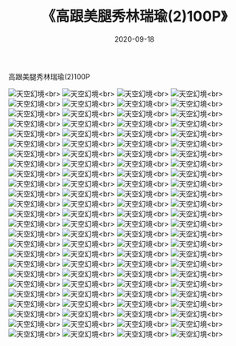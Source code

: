﻿---
layout: post
title: 《高跟美腿秀林瑞瑜(2)100P》
date: 2020-09-18
img: http://photo.orgx.cf/性感/2020/高跟美腿秀林瑞瑜(2)100P/000.jpg
tags: [美女,性感,泳衣]
---

高跟美腿秀林瑞瑜(2)100P



![天空幻境](http://photo.orgx.cf/性感/2020/高跟美腿秀林瑞瑜(2)100P/001.jpg''天空幻境'')<br>
![天空幻境](http://photo.orgx.cf/性感/2020/高跟美腿秀林瑞瑜(2)100P/002.jpg''天空幻境'')<br>
![天空幻境](http://photo.orgx.cf/性感/2020/高跟美腿秀林瑞瑜(2)100P/003.jpg''天空幻境'')<br>
![天空幻境](http://photo.orgx.cf/性感/2020/高跟美腿秀林瑞瑜(2)100P/004.jpg''天空幻境'')<br>
![天空幻境](http://photo.orgx.cf/性感/2020/高跟美腿秀林瑞瑜(2)100P/005.jpg''天空幻境'')<br>
![天空幻境](http://photo.orgx.cf/性感/2020/高跟美腿秀林瑞瑜(2)100P/006.jpg''天空幻境'')<br>
![天空幻境](http://photo.orgx.cf/性感/2020/高跟美腿秀林瑞瑜(2)100P/007.jpg''天空幻境'')<br>
![天空幻境](http://photo.orgx.cf/性感/2020/高跟美腿秀林瑞瑜(2)100P/008.jpg''天空幻境'')<br>
![天空幻境](http://photo.orgx.cf/性感/2020/高跟美腿秀林瑞瑜(2)100P/009.jpg''天空幻境'')<br>
![天空幻境](http://photo.orgx.cf/性感/2020/高跟美腿秀林瑞瑜(2)100P/010.jpg''天空幻境'')<br>
![天空幻境](http://photo.orgx.cf/性感/2020/高跟美腿秀林瑞瑜(2)100P/011.jpg''天空幻境'')<br>
![天空幻境](http://photo.orgx.cf/性感/2020/高跟美腿秀林瑞瑜(2)100P/012.jpg''天空幻境'')<br>
![天空幻境](http://photo.orgx.cf/性感/2020/高跟美腿秀林瑞瑜(2)100P/013.jpg''天空幻境'')<br>
![天空幻境](http://photo.orgx.cf/性感/2020/高跟美腿秀林瑞瑜(2)100P/014.jpg''天空幻境'')<br>
![天空幻境](http://photo.orgx.cf/性感/2020/高跟美腿秀林瑞瑜(2)100P/015.jpg''天空幻境'')<br>
![天空幻境](http://photo.orgx.cf/性感/2020/高跟美腿秀林瑞瑜(2)100P/016.jpg''天空幻境'')<br>
![天空幻境](http://photo.orgx.cf/性感/2020/高跟美腿秀林瑞瑜(2)100P/017.jpg''天空幻境'')<br>
![天空幻境](http://photo.orgx.cf/性感/2020/高跟美腿秀林瑞瑜(2)100P/018.jpg''天空幻境'')<br>
![天空幻境](http://photo.orgx.cf/性感/2020/高跟美腿秀林瑞瑜(2)100P/019.jpg''天空幻境'')<br>
![天空幻境](http://photo.orgx.cf/性感/2020/高跟美腿秀林瑞瑜(2)100P/020.jpg''天空幻境'')<br>
![天空幻境](http://photo.orgx.cf/性感/2020/高跟美腿秀林瑞瑜(2)100P/021.jpg''天空幻境'')<br>
![天空幻境](http://photo.orgx.cf/性感/2020/高跟美腿秀林瑞瑜(2)100P/022.jpg''天空幻境'')<br>
![天空幻境](http://photo.orgx.cf/性感/2020/高跟美腿秀林瑞瑜(2)100P/023.jpg''天空幻境'')<br>
![天空幻境](http://photo.orgx.cf/性感/2020/高跟美腿秀林瑞瑜(2)100P/024.jpg''天空幻境'')<br>
![天空幻境](http://photo.orgx.cf/性感/2020/高跟美腿秀林瑞瑜(2)100P/025.jpg''天空幻境'')<br>
![天空幻境](http://photo.orgx.cf/性感/2020/高跟美腿秀林瑞瑜(2)100P/026.jpg''天空幻境'')<br>
![天空幻境](http://photo.orgx.cf/性感/2020/高跟美腿秀林瑞瑜(2)100P/027.jpg''天空幻境'')<br>
![天空幻境](http://photo.orgx.cf/性感/2020/高跟美腿秀林瑞瑜(2)100P/028.jpg''天空幻境'')<br>
![天空幻境](http://photo.orgx.cf/性感/2020/高跟美腿秀林瑞瑜(2)100P/029.jpg''天空幻境'')<br>
![天空幻境](http://photo.orgx.cf/性感/2020/高跟美腿秀林瑞瑜(2)100P/030.jpg''天空幻境'')<br>
![天空幻境](http://photo.orgx.cf/性感/2020/高跟美腿秀林瑞瑜(2)100P/031.jpg''天空幻境'')<br>
![天空幻境](http://photo.orgx.cf/性感/2020/高跟美腿秀林瑞瑜(2)100P/032.jpg''天空幻境'')<br>
![天空幻境](http://photo.orgx.cf/性感/2020/高跟美腿秀林瑞瑜(2)100P/033.jpg''天空幻境'')<br>
![天空幻境](http://photo.orgx.cf/性感/2020/高跟美腿秀林瑞瑜(2)100P/034.jpg''天空幻境'')<br>
![天空幻境](http://photo.orgx.cf/性感/2020/高跟美腿秀林瑞瑜(2)100P/035.jpg''天空幻境'')<br>
![天空幻境](http://photo.orgx.cf/性感/2020/高跟美腿秀林瑞瑜(2)100P/036.jpg''天空幻境'')<br>
![天空幻境](http://photo.orgx.cf/性感/2020/高跟美腿秀林瑞瑜(2)100P/037.jpg''天空幻境'')<br>
![天空幻境](http://photo.orgx.cf/性感/2020/高跟美腿秀林瑞瑜(2)100P/038.jpg''天空幻境'')<br>
![天空幻境](http://photo.orgx.cf/性感/2020/高跟美腿秀林瑞瑜(2)100P/039.jpg''天空幻境'')<br>
![天空幻境](http://photo.orgx.cf/性感/2020/高跟美腿秀林瑞瑜(2)100P/040.jpg''天空幻境'')<br>
![天空幻境](http://photo.orgx.cf/性感/2020/高跟美腿秀林瑞瑜(2)100P/041.jpg''天空幻境'')<br>
![天空幻境](http://photo.orgx.cf/性感/2020/高跟美腿秀林瑞瑜(2)100P/042.jpg''天空幻境'')<br>
![天空幻境](http://photo.orgx.cf/性感/2020/高跟美腿秀林瑞瑜(2)100P/043.jpg''天空幻境'')<br>
![天空幻境](http://photo.orgx.cf/性感/2020/高跟美腿秀林瑞瑜(2)100P/044.jpg''天空幻境'')<br>
![天空幻境](http://photo.orgx.cf/性感/2020/高跟美腿秀林瑞瑜(2)100P/045.jpg''天空幻境'')<br>
![天空幻境](http://photo.orgx.cf/性感/2020/高跟美腿秀林瑞瑜(2)100P/046.jpg''天空幻境'')<br>
![天空幻境](http://photo.orgx.cf/性感/2020/高跟美腿秀林瑞瑜(2)100P/047.jpg''天空幻境'')<br>
![天空幻境](http://photo.orgx.cf/性感/2020/高跟美腿秀林瑞瑜(2)100P/048.jpg''天空幻境'')<br>
![天空幻境](http://photo.orgx.cf/性感/2020/高跟美腿秀林瑞瑜(2)100P/049.jpg''天空幻境'')<br>
![天空幻境](http://photo.orgx.cf/性感/2020/高跟美腿秀林瑞瑜(2)100P/050.jpg''天空幻境'')<br>
![天空幻境](http://photo.orgx.cf/性感/2020/高跟美腿秀林瑞瑜(2)100P/051.jpg''天空幻境'')<br>
![天空幻境](http://photo.orgx.cf/性感/2020/高跟美腿秀林瑞瑜(2)100P/052.jpg''天空幻境'')<br>
![天空幻境](http://photo.orgx.cf/性感/2020/高跟美腿秀林瑞瑜(2)100P/053.jpg''天空幻境'')<br>
![天空幻境](http://photo.orgx.cf/性感/2020/高跟美腿秀林瑞瑜(2)100P/054.jpg''天空幻境'')<br>
![天空幻境](http://photo.orgx.cf/性感/2020/高跟美腿秀林瑞瑜(2)100P/055.jpg''天空幻境'')<br>
![天空幻境](http://photo.orgx.cf/性感/2020/高跟美腿秀林瑞瑜(2)100P/056.jpg''天空幻境'')<br>
![天空幻境](http://photo.orgx.cf/性感/2020/高跟美腿秀林瑞瑜(2)100P/057.jpg''天空幻境'')<br>
![天空幻境](http://photo.orgx.cf/性感/2020/高跟美腿秀林瑞瑜(2)100P/058.jpg''天空幻境'')<br>
![天空幻境](http://photo.orgx.cf/性感/2020/高跟美腿秀林瑞瑜(2)100P/059.jpg''天空幻境'')<br>
![天空幻境](http://photo.orgx.cf/性感/2020/高跟美腿秀林瑞瑜(2)100P/060.jpg''天空幻境'')<br>
![天空幻境](http://photo.orgx.cf/性感/2020/高跟美腿秀林瑞瑜(2)100P/061.jpg''天空幻境'')<br>
![天空幻境](http://photo.orgx.cf/性感/2020/高跟美腿秀林瑞瑜(2)100P/062.jpg''天空幻境'')<br>
![天空幻境](http://photo.orgx.cf/性感/2020/高跟美腿秀林瑞瑜(2)100P/063.jpg''天空幻境'')<br>
![天空幻境](http://photo.orgx.cf/性感/2020/高跟美腿秀林瑞瑜(2)100P/064.jpg''天空幻境'')<br>
![天空幻境](http://photo.orgx.cf/性感/2020/高跟美腿秀林瑞瑜(2)100P/065.jpg''天空幻境'')<br>
![天空幻境](http://photo.orgx.cf/性感/2020/高跟美腿秀林瑞瑜(2)100P/066.jpg''天空幻境'')<br>
![天空幻境](http://photo.orgx.cf/性感/2020/高跟美腿秀林瑞瑜(2)100P/067.jpg''天空幻境'')<br>
![天空幻境](http://photo.orgx.cf/性感/2020/高跟美腿秀林瑞瑜(2)100P/068.jpg''天空幻境'')<br>
![天空幻境](http://photo.orgx.cf/性感/2020/高跟美腿秀林瑞瑜(2)100P/069.jpg''天空幻境'')<br>
![天空幻境](http://photo.orgx.cf/性感/2020/高跟美腿秀林瑞瑜(2)100P/070.jpg''天空幻境'')<br>
![天空幻境](http://photo.orgx.cf/性感/2020/高跟美腿秀林瑞瑜(2)100P/071.jpg''天空幻境'')<br>
![天空幻境](http://photo.orgx.cf/性感/2020/高跟美腿秀林瑞瑜(2)100P/072.jpg''天空幻境'')<br>
![天空幻境](http://photo.orgx.cf/性感/2020/高跟美腿秀林瑞瑜(2)100P/073.jpg''天空幻境'')<br>
![天空幻境](http://photo.orgx.cf/性感/2020/高跟美腿秀林瑞瑜(2)100P/074.jpg''天空幻境'')<br>
![天空幻境](http://photo.orgx.cf/性感/2020/高跟美腿秀林瑞瑜(2)100P/075.jpg''天空幻境'')<br>
![天空幻境](http://photo.orgx.cf/性感/2020/高跟美腿秀林瑞瑜(2)100P/076.jpg''天空幻境'')<br>
![天空幻境](http://photo.orgx.cf/性感/2020/高跟美腿秀林瑞瑜(2)100P/077.jpg''天空幻境'')<br>
![天空幻境](http://photo.orgx.cf/性感/2020/高跟美腿秀林瑞瑜(2)100P/078.jpg''天空幻境'')<br>
![天空幻境](http://photo.orgx.cf/性感/2020/高跟美腿秀林瑞瑜(2)100P/079.jpg''天空幻境'')<br>
![天空幻境](http://photo.orgx.cf/性感/2020/高跟美腿秀林瑞瑜(2)100P/080.jpg''天空幻境'')<br>
![天空幻境](http://photo.orgx.cf/性感/2020/高跟美腿秀林瑞瑜(2)100P/081.jpg''天空幻境'')<br>
![天空幻境](http://photo.orgx.cf/性感/2020/高跟美腿秀林瑞瑜(2)100P/082.jpg''天空幻境'')<br>
![天空幻境](http://photo.orgx.cf/性感/2020/高跟美腿秀林瑞瑜(2)100P/083.jpg''天空幻境'')<br>
![天空幻境](http://photo.orgx.cf/性感/2020/高跟美腿秀林瑞瑜(2)100P/084.jpg''天空幻境'')<br>
![天空幻境](http://photo.orgx.cf/性感/2020/高跟美腿秀林瑞瑜(2)100P/085.jpg''天空幻境'')<br>
![天空幻境](http://photo.orgx.cf/性感/2020/高跟美腿秀林瑞瑜(2)100P/086.jpg''天空幻境'')<br>
![天空幻境](http://photo.orgx.cf/性感/2020/高跟美腿秀林瑞瑜(2)100P/087.jpg''天空幻境'')<br>
![天空幻境](http://photo.orgx.cf/性感/2020/高跟美腿秀林瑞瑜(2)100P/088.jpg''天空幻境'')<br>
![天空幻境](http://photo.orgx.cf/性感/2020/高跟美腿秀林瑞瑜(2)100P/089.jpg''天空幻境'')<br>
![天空幻境](http://photo.orgx.cf/性感/2020/高跟美腿秀林瑞瑜(2)100P/090.jpg''天空幻境'')<br>
![天空幻境](http://photo.orgx.cf/性感/2020/高跟美腿秀林瑞瑜(2)100P/091.jpg''天空幻境'')<br>
![天空幻境](http://photo.orgx.cf/性感/2020/高跟美腿秀林瑞瑜(2)100P/092.jpg''天空幻境'')<br>
![天空幻境](http://photo.orgx.cf/性感/2020/高跟美腿秀林瑞瑜(2)100P/093.jpg''天空幻境'')<br>
![天空幻境](http://photo.orgx.cf/性感/2020/高跟美腿秀林瑞瑜(2)100P/094.jpg''天空幻境'')<br>
![天空幻境](http://photo.orgx.cf/性感/2020/高跟美腿秀林瑞瑜(2)100P/095.jpg''天空幻境'')<br>
![天空幻境](http://photo.orgx.cf/性感/2020/高跟美腿秀林瑞瑜(2)100P/096.jpg''天空幻境'')<br>
![天空幻境](http://photo.orgx.cf/性感/2020/高跟美腿秀林瑞瑜(2)100P/097.jpg''天空幻境'')<br>
![天空幻境](http://photo.orgx.cf/性感/2020/高跟美腿秀林瑞瑜(2)100P/098.jpg''天空幻境'')<br>
![天空幻境](http://photo.orgx.cf/性感/2020/高跟美腿秀林瑞瑜(2)100P/099.jpg''天空幻境'')<br>
![天空幻境](http://photo.orgx.cf/性感/2020/高跟美腿秀林瑞瑜(2)100P/100.jpg''天空幻境'')<br>